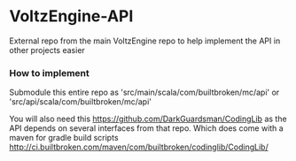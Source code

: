 # VoltzEngine-API
External repo from the main VoltzEngine repo to help implement the API in other projects easier

### How to implement
Submodule this entire repo as 'src/main/scala/com/builtbroken/mc/api' or 'src/api/scala/com/builtbroken/mc/api'

You will also need this https://github.com/DarkGuardsman/CodingLib as the API depends on several interfaces from that repo. Which does come with a maven for gradle build scripts http://ci.builtbroken.com/maven/com/builtbroken/codinglib/CodingLib/

